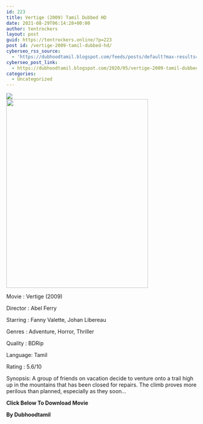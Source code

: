 ```yaml
---
id: 223
title: Vertige (2009) Tamil Dubbed HD
date: 2021-08-29T06:14:28+00:00
author: tentrockers
layout: post
guid: https://tentrockers.online/?p=223
post id: /vertige-2009-tamil-dubbed-hd/
cyberseo_rss_source:
  - 'https://dubhoodtamil.blogspot.com/feeds/posts/default?max-results=150&start-index=301'
cyberseo_post_link:
  - https://dubhoodtamil.blogspot.com/2020/05/vertige-2009-tamil-dubbed-hd.html
categories:
  - Uncategorized
---
```

<div class="media_block">
  <img src="https://1.bp.blogspot.com/-kpD1x_i9VLI/XrUgLn_A-OI/AAAAAAAABGA/JJGTI5F1NW8w_h3z-ZafKH939FXC3-EugCNcBGAsYHQ/s72-w375-h500-c/unnamed.jpg" class="media_thumbnail" />
</div>

<div class="separator">
  <a href="https://1.bp.blogspot.com/-kpD1x_i9VLI/XrUgLn_A-OI/AAAAAAAABGA/JJGTI5F1NW8w_h3z-ZafKH939FXC3-EugCNcBGAsYHQ/s1600/unnamed.jpg"><img loading="lazy" border="0" data-original-height="512" data-original-width="385" height="500" src="https://1.bp.blogspot.com/-kpD1x_i9VLI/XrUgLn_A-OI/AAAAAAAABGA/JJGTI5F1NW8w_h3z-ZafKH939FXC3-EugCNcBGAsYHQ/w375-h500/unnamed.jpg" width="375" /></a>
</div>

Movie	<span></span>:	<span></span>Vertige (2009)&nbsp;

Director	<span></span>:	<span></span>Abel Ferry&nbsp;

Starring	<span></span>:	<span></span>Fanny Valette, Johan Libereau&nbsp;

Genres	<span></span>:	<span></span>Adventure, Horror, Thriller&nbsp;

Quality	<span></span>:	<span></span>BDRip&nbsp;

Language:	<span></span>Tamil&nbsp;

Rating	<span></span>:	<span></span>5.6/10

Synopsis: A group of friends on vacation decide to venture onto a trail high up in the mountains that has been closed for repairs. The climb proves more perilous than planned, especially as they soon&#8230;

<span><b>Click Below To Download Movie</b></span>

**By Dubhoodtamil**

<span><br /></span>